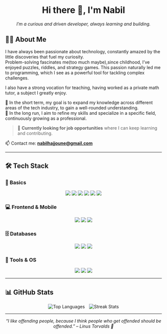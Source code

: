 <h1 align="center">Hi there 👋, I'm Nabil</h1>

<p align="center">
  <i>I’m a curious and driven developer, always learning and building.</i>
</p>

## 👨‍💻 About Me

I have always been passionate about technology, constantly amazed by the little discoveries that fuel my curiosity.  
Problem-solving fascinates me(too much maybe),since childhood, I’ve enjoyed puzzles, riddles, and strategy games. This passion naturally led me to programming, which I see as a powerful tool for tackling complex challenges.

I also have a strong vocation for teaching, having worked as a private math tutor, a subject I greatly enjoy.

🎯 In the short term, my goal is to expand my knowledge across different areas of the tech industry, to gain a well-rounded understanding.  
🚀 In the long run, I aim to refine my skills and specialize in a specific field, continuously growing as a professional.

> 💼 **Currently looking for job opportunities** where I can keep learning and contributing.

📫 Contact me: **nabilhajjoune@gmail.com**

---

## 🛠️ Tech Stack

### 🔧 Basics

<p align="center">
  <img src="https://img.shields.io/badge/Python-3776AB?style=for-the-badge&logo=python&logoColor=white"/>
  <img src="https://img.shields.io/badge/Java-ED8B00?style=for-the-badge&logo=java&logoColor=white"/>
  <img src="https://img.shields.io/badge/C++-00599C?style=for-the-badge&logo=c%2B%2B&logoColor=white"/>
  <img src="https://img.shields.io/badge/JavaScript-F7DF1E?style=for-the-badge&logo=javascript&logoColor=black"/>
  <img src="https://img.shields.io/badge/TypeScript-007ACC?style=for-the-badge&logo=typescript&logoColor=white"/>
  <img src="https://img.shields.io/badge/PHP-777BB4?style=for-the-badge&logo=php&logoColor=white"/>
</p>

### 💻 Frontend & Mobile

<p align="center">
  <img src="https://img.shields.io/badge/React-20232A?style=for-the-badge&logo=react&logoColor=61DAFB"/>
  <img src="https://img.shields.io/badge/React_Native-20232A?style=for-the-badge&logo=react&logoColor=61DAFB"/>
  <img src="https://img.shields.io/badge/Tailwind_CSS-38B2AC?style=for-the-badge&logo=tailwind-css&logoColor=white"/>
</p>

### 🗄️ Databases

<p align="center">
  <img src="https://img.shields.io/badge/MySQL-4479A1?style=for-the-badge&logo=mysql&logoColor=white"/>
  <img src="https://img.shields.io/badge/PostgreSQL-4169E1?style=for-the-badge&logo=postgresql&logoColor=white"/>
  <img src="https://img.shields.io/badge/MongoDB-4EA94B?style=for-the-badge&logo=mongodb&logoColor=white"/>
</p>

### 🧰 Tools & OS

<p align="center">
  <img src="https://img.shields.io/badge/Linux-FCC624?style=for-the-badge&logo=linux&logoColor=black"/>
  <img src="https://img.shields.io/badge/Git-F05032?style=for-the-badge&logo=git&logoColor=white"/>
  <img src="https://img.shields.io/badge/Docker-2496ED?style=for-the-badge&logo=docker&logoColor=white"/>
</p>


---

## 📊 GitHub Stats

<p align="center">
  <img src="https://github-readme-stats.vercel.app/api/top-langs/?username=NabilHG&layout=compact&theme=tokyonight" alt="Top Languages" style="margin-right: 10px;"/>
  <img src="https://github-readme-streak-stats.herokuapp.com?user=NabilHG&theme=tokyonight&date_format=M%20j%5B%2C%20Y%5D" alt="Streak Stats"/>
</p>


---

<p align="center">
  <i>“I like offending people, because I think people who get offended should be offended.” – Linus Torvalds 🐧</i>
</p>
